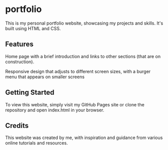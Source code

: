 # portfolio

This is my personal portfolio website, showcasing my projects and skills. It's built using HTML and CSS.


## Features

Home page with a brief introduction and links to other sections (that are on construction).

Responsive design that adjusts to different screen sizes, with a burger menu that appears on smaller screens


## Getting Started

To view this website, simply visit my GitHub Pages site or clone the repository and open index.html in your browser.


## Credits

This website was created by me, with inspiration and guidance from various online tutorials and resources.
